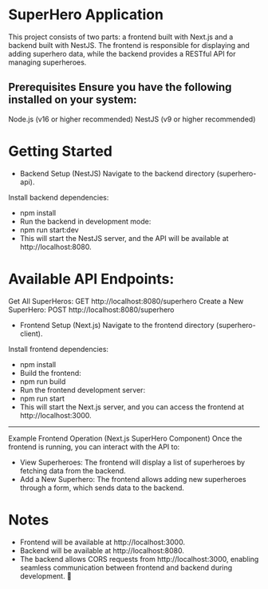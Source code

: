 # SuperHero Application
This project consists of two parts: a frontend built with Next.js and a backend built with NestJS. The frontend is responsible for displaying and adding superhero data, while the backend provides a RESTful API for managing superheroes.

Prerequisites
Ensure you have the following installed on your system:
---

Node.js (v16 or higher recommended)
NestJS (v9 or higher recommended)

# Getting Started
- Backend Setup (NestJS)
Navigate to the backend directory (superhero-api).

Install backend dependencies:

- npm install
- Run the backend in development mode:
- npm run start:dev
- This will start the NestJS server, and the API will be available at http://localhost:8080.

# Available API Endpoints:
Get All SuperHeros: GET http://localhost:8080/superhero
Create a New SuperHero: POST http://localhost:8080/superhero

- Frontend Setup (Next.js)
Navigate to the frontend directory (superhero-client).

Install frontend dependencies:

- npm install
- Build the frontend:
- npm run build
- Run the frontend development server:
- npm run start
- This will start the Next.js server, and you can access the frontend at http://localhost:3000.
  
---
Example Frontend Operation (Next.js SuperHero Component)
Once the frontend is running, you can interact with the API to:

- View Superheroes: The frontend will display a list of superheroes by fetching data from the backend.
- Add a New Superhero: The frontend allows adding new superheroes through a form, which sends data to the backend.
  
# Notes
- Frontend will be available at http://localhost:3000.
- Backend will be available at http://localhost:8080.
- The backend allows CORS requests from http://localhost:3000, enabling seamless communication between frontend and backend during development. 🚀
